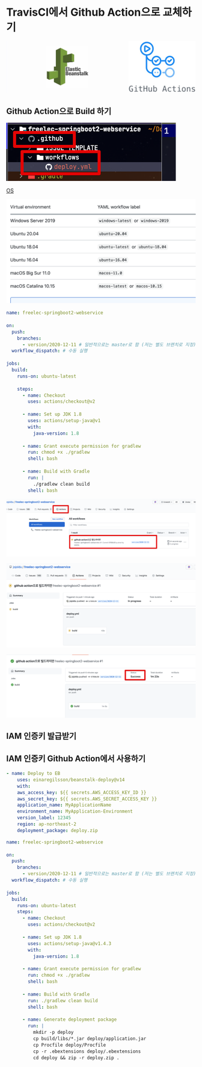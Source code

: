 # TravisCI에서 Github Action으로 교체하기


![intro](./images/intro.jpeg)

## Github Action으로 Build 하기

![github1](./images/github1.png)

[OS](https://docs.github.com/en/free-pro-team@latest/actions/reference/workflow-syntax-for-github-actions#jobsjob_idruns-on)

![github2](./images/github2.png)

```yaml
name: freelec-springboot2-webservice

on:
  push:
    branches:
      - version/2020-12-11 # 일반적으로는 master로 함 (저는 별도 브랜치로 지정)
  workflow_dispatch: # 수동 실행

jobs:
  build:
    runs-on: ubuntu-latest

    steps:
      - name: Checkout
        uses: actions/checkout@v2

      - name: Set up JDK 1.8
        uses: actions/setup-java@v1
        with:
          java-version: 1.8

      - name: Grant execute permission for gradlew
        run: chmod +x ./gradlew
        shell: bash

      - name: Build with Gradle
        run: |
          ./gradlew clean build
        shell: bash

```

![github3](./images/github3.png)

![github4](./images/github4.png)

![github5](./images/github5.png)

## IAM 인증키 발급받기

## IAM 인증키 Github Action에서 사용하기

```yaml
- name: Deploy to EB
    uses: einaregilsson/beanstalk-deploy@v14
    with:
    aws_access_key: ${{ secrets.AWS_ACCESS_KEY_ID }}
    aws_secret_key: ${{ secrets.AWS_SECRET_ACCESS_KEY }}
    application_name: MyApplicationName
    environment_name: MyApplication-Environment
    version_label: 12345
    region: ap-northeast-2
    deployment_package: deploy.zip
```

```yaml
name: freelec-springboot2-webservice

on:
  push:
    branches:
      - version/2020-12-11 # 일반적으로는 master로 함 (저는 별도 브랜치로 지정)
  workflow_dispatch: # 수동 실행

jobs:
  build:
    runs-on: ubuntu-latest
    steps:
      - name: Checkout
        uses: actions/checkout@v2

      - name: Set up JDK 1.8
        uses: actions/setup-java@v1.4.3
        with:
          java-version: 1.8

      - name: Grant execute permission for gradlew
        run: chmod +x ./gradlew
        shell: bash

      - name: Build with Gradle
        run: ./gradlew clean build
        shell: bash

      - name: Generate deployment package
        run: |
          mkdir -p deploy
          cp build/libs/*.jar deploy/application.jar
          cp Procfile deploy/Procfile
          cp -r .ebextensions deploy/.ebextensions
          cd deploy && zip -r deploy.zip .
        
```


[](https://github.com/marketplace/actions/beanstalk-deploy)